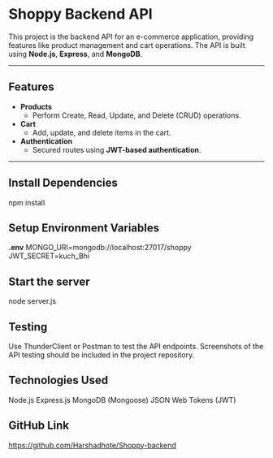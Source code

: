 # Shoppy Backend API

This project is the backend API for an e-commerce application, providing features like product management and cart operations. The API is built using **Node.js**, **Express**, and **MongoDB**.

---

## Features
- **Products**
  - Perform Create, Read, Update, and Delete (CRUD) operations.
- **Cart**
  - Add, update, and delete items in the cart.
- **Authentication**
  - Secured routes using **JWT-based authentication**.

---

## Install Dependencies
npm install

## Setup  Environment Variables
**.env**
MONGO_URI=mongodb://localhost:27017/shoppy
JWT_SECRET=kuch_Bhi

## Start the server
node server.js


## Testing
Use ThunderClient or Postman to test the API endpoints. Screenshots of the API testing should be included in the project repository.

## Technologies Used
Node.js
Express.js
MongoDB (Mongoose)
JSON Web Tokens (JWT)

## GitHub Link
https://github.com/Harshadhote/Shoppy-backend